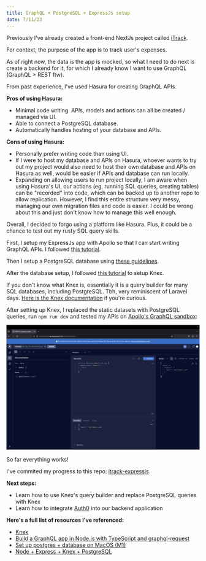 ```yaml
---
title: GraphQL + PostgreSQL + ExpressJs setup
date: 7/11/23
---
```


Previously I've already created a front-end NextJs project called [iTrack](https://github.com/fattynomnom/itrack-nextjs).

For context, the purpose of the app is to track user's expenses.

As of right now, the data is the app is mocked, so what I need to do next is create a backend for it, for which I already know I want to use GraphQL (GraphQL > REST ftw).

From past experience, I've used Hasura for creating GraphQL APIs.

**Pros of using Hasura:**

-   Minimal code writing. APIs, models and actions can all be created / managed via UI.
-   Able to connect a PostgreSQL database.
-   Automatically handles hosting of your database and APIs.

**Cons of using Hasura:**

-   Personally prefer writing code than using UI.
-   If I were to host my database and APIs on Hasura, whoever wants to try out my project would also need to host their own database and APIs on Hasura as well, would be easier if APIs and database can run locally.
-   Expanding on allowing users to run project locally, I am aware when using Hasura's UI, our actions (eg. running SQL queries, creating tables) can be "recorded" into code, which can be backed up to another repo to allow replication. However, I find this entire structure very messy, managing our own migration files and code is easier. I could be wrong about this and just don't know how to manage this well enough.

Overall, I decided to forgo using a platform like Hasura. Plus, it could be a chance to test out my rusty SQL query skills.

First, I setup my ExpressJs app with Apollo so that I can start writing GraphQL APIs. I followed [this tutorial](https://blog.logrocket.com/build-graphql-app-node-js-typescript-graphql-request/).

Then I setup a PostgreSQL database using [these guidelines](https://gist.github.com/phortuin/2fe698b6c741fd84357cec84219c6667).

After the database setup, I followed [this tutorial](https://medium.com/@yasirahboyce/node-express-knex-postgresql-22e10daf0817) to setup Knex.

If you don't know what Knex is, essentially it is a query builder for many SQL databases, including PostgreSQL. Tbh, very reminiscent of Laravel days. [Here is the Knex documentation](https://knexjs.org/) if you're curious.

After setting up Knex, I replaced the static datasets with PostgreSQL queries, run `npm run dev` and tested my APIs on [Apollo's GraphQL sandbox](https://studio.apollographql.com/sandbox/explorer):

![Apollo sandbox testing result](./images/7th_nov_23_1.png)

So far everything works!

I've commited my progress to this repo: [itrack-expressjs](https://github.com/fattynomnom/itrack-expressjs).

**Next steps:**

-   Learn how to use Knex's query builder and replace PostgreSQL queries with Knex
-   Learn how to integrate [Auth0](https://auth0.com/) into our backend application

**Here's a full list of resources I've referenced:**

-   [Knex](https://knexjs.org/)
-   [Build a GraphQL app in Node.js with TypeScript and graphql-request](https://blog.logrocket.com/build-graphql-app-node-js-typescript-graphql-request/)
-   [Set up postgres + database on MacOS (M1)](https://gist.github.com/phortuin/2fe698b6c741fd84357cec84219c6667)
-   [Node + Express + Knex + PostgreSQL](https://medium.com/@yasirahboyce/node-express-knex-postgresql-22e10daf0817)
